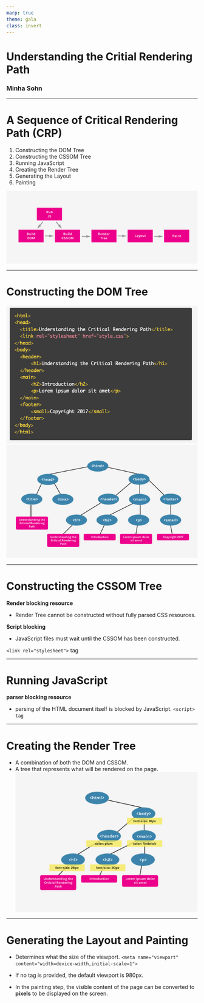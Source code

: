 ```yaml
---
marp: true
theme: gala
class: invert
---
```


# Understanding the Critial Rendering Path

### Minha Sohn

---

# A Sequence of Critical Rendering Path (CRP)

1. Constructing the DOM Tree
2. Constructing the CSSOM Tree
3. Running JavaScript
4. Creating the Render Tree
5. Generating the Layout
6. Painting

![Alt text](image.png)

---

# Constructing the DOM Tree

![height: 100px, width: 100px](image-1.png)
![height: 100px, width: 100px](image-2.png)

---

# Constructing the CSSOM Tree

**Render blocking resource**

- Render Tree cannot be constructed without fully parsed CSS resources.

**Script blocking**

- JavaScript files must wait until the CSSOM has been constructed.

`<link rel="stylesheet">` tag

---

# Running JavaScript

**parser blocking resource**

- parsing of the HTML document itself is blocked by JavaScript.
  `<script> tag`

---

# Creating the Render Tree

- A combination of both the DOM and CSSOM.
- A tree that represents what will be rendered on the page.
  ![Alt text](image-3.png)

---

# Generating the Layout and Painting

- Determines what the size of the viewport.
  `<meta name="viewport" content="width=device-width,initial-scale=1">
`

- If no tag is provided, the default viewport is 980px.
- In the painting step, the visible content of the page can be converted to **pixels** to be displayed on the screen.
